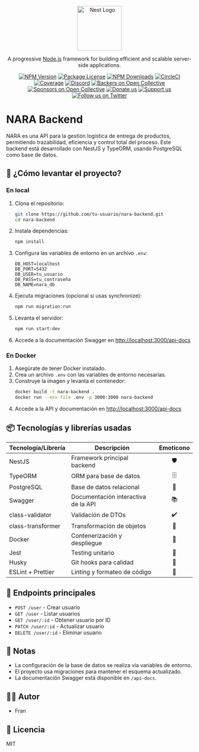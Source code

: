<p align="center">
  <a href="http://nestjs.com/" target="blank"><img src="https://nestjs.com/img/logo-small.svg" width="120" alt="Nest Logo" /></a>
</p>

[circleci-image]: https://img.shields.io/circleci/build/github/nestjs/nest/master?token=abc123def456
[circleci-url]: https://circleci.com/gh/nestjs/nest

  <p align="center">A progressive <a href="http://nodejs.org" target="_blank">Node.js</a> framework for building efficient and scalable server-side applications.</p>
    <p align="center">
<a href="https://www.npmjs.com/~nestjscore" target="_blank"><img src="https://img.shields.io/npm/v/@nestjs/core.svg" alt="NPM Version" /></a>
<a href="https://www.npmjs.com/~nestjscore" target="_blank"><img src="https://img.shields.io/npm/l/@nestjs/core.svg" alt="Package License" /></a>
<a href="https://www.npmjs.com/~nestjscore" target="_blank"><img src="https://img.shields.io/npm/dm/@nestjs/common.svg" alt="NPM Downloads" /></a>
<a href="https://circleci.com/gh/nestjs/nest" target="_blank"><img src="https://img.shields.io/circleci/build/github/nestjs/nest/master" alt="CircleCI" /></a>
<a href="https://coveralls.io/github/nestjs/nest?branch=master" target="_blank"><img src="https://coveralls.io/repos/github/nestjs/nest/badge.svg?branch=master#9" alt="Coverage" /></a>
<a href="https://discord.gg/G7Qnnhy" target="_blank"><img src="https://img.shields.io/badge/discord-online-brightgreen.svg" alt="Discord"/></a>
<a href="https://opencollective.com/nest#backer" target="_blank"><img src="https://opencollective.com/nest/backers/badge.svg" alt="Backers on Open Collective" /></a>
<a href="https://opencollective.com/nest#sponsor" target="_blank"><img src="https://opencollective.com/nest/sponsors/badge.svg" alt="Sponsors on Open Collective" /></a>
  <a href="https://paypal.me/kamilmysliwiec" target="_blank"><img src="https://img.shields.io/badge/Donate-PayPal-ff3f59.svg" alt="Donate us"/></a>
    <a href="https://opencollective.com/nest#sponsor"  target="_blank"><img src="https://img.shields.io/badge/Support%20us-Open%20Collective-41B883.svg" alt="Support us"></a>
  <a href="https://twitter.com/nestframework" target="_blank"><img src="https://img.shields.io/twitter/follow/nestframework.svg?style=social&label=Follow" alt="Follow us on Twitter"></a>
</p>
  <!--[![Backers on Open Collective](https://opencollective.com/nest/backers/badge.svg)](https://opencollective.com/nest#backer)
  [![Sponsors on Open Collective](https://opencollective.com/nest/sponsors/badge.svg)](https://opencollective.com/nest#sponsor)-->

# NARA Backend

NARA es una API para la gestión logística de entrega de productos, permitiendo trazabilidad, eficiencia y control total del proceso. Este backend está desarrollado con NestJS y TypeORM, usando PostgreSQL como base de datos.

## 🚀 ¿Cómo levantar el proyecto?

### En local

1. Clona el repositorio:
   ```bash
   git clone https://github.com/tu-usuario/nara-backend.git
   cd nara-backend
   ```
2. Instala dependencias:
   ```bash
   npm install
   ```
3. Configura las variables de entorno en un archivo `.env`:
   ```
   DB_HOST=localhost
   DB_PORT=5432
   DB_USER=tu_usuario
   DB_PASS=tu_contraseña
   DB_NAME=nara_db
   ```
4. Ejecuta migraciones (opcional si usas synchronize):
   ```bash
   npm run migration:run
   ```
5. Levanta el servidor:
   ```bash
   npm run start:dev
   ```
6. Accede a la documentación Swagger en [http://localhost:3000/api-docs](http://localhost:3000/api-docs)

### En Docker

1. Asegúrate de tener Docker instalado.
2. Crea un archivo `.env` con las variables de entorno necesarias.
3. Construye la imagen y levanta el contenedor:
   ```bash
   docker build -t nara-backend .
   docker run --env-file .env -p 3000:3000 nara-backend
   ```
4. Accede a la API y documentación en [http://localhost:3000/api-docs](http://localhost:3000/api-docs)

## 📦 Tecnologías y librerías usadas

| Tecnología/Librería         | Descripción                                  | Emoticono |
|----------------------------|-----------------------------------------------|:---------:|
| NestJS                     | Framework principal backend                   | 🛡️        |
| TypeORM                    | ORM para base de datos                        | 🗄️        |
| PostgreSQL                 | Base de datos relacional                      | 🐘        |
| Swagger                    | Documentación interactiva de la API           | 📚        |
| class-validator            | Validación de DTOs                            | ✔️        |
| class-transformer          | Transformación de objetos                     | 🔄        |
| Docker                     | Contenerización y despliegue                  | 🐳        |
| Jest                       | Testing unitario                              | 🧪        |
| Husky                      | Git hooks para calidad                        | 🦮        |
| ESLint + Prettier          | Linting y formateo de código                  | 🧹        |

## 📖 Endpoints principales

- `POST /user` - Crear usuario
- `GET /user` - Listar usuarios
- `GET /user/:id` - Obtener usuario por ID
- `PATCH /user/:id` - Actualizar usuario
- `DELETE /user/:id` - Eliminar usuario

## 📝 Notas

- La configuración de la base de datos se realiza vía variables de entorno.
- El proyecto usa migraciones para mantener el esquema actualizado.
- La documentación Swagger está disponible en `/api-docs`.

## 👨‍💻 Autor

- Fran

## 📄 Licencia

MIT
